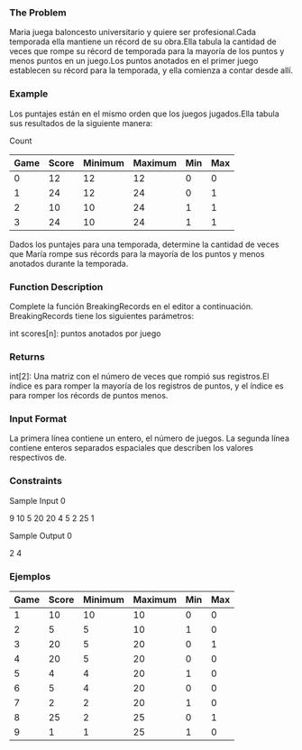 ### The Problem

Maria juega baloncesto universitario y quiere ser profesional.Cada temporada ella mantiene un récord de su obra.Ella tabula la cantidad de veces que rompe su récord de temporada para la mayoría de los puntos y menos puntos en un juego.Los puntos anotados en el primer juego establecen su récord para la temporada, y ella comienza a contar desde allí.

### Example

Los puntajes están en el mismo orden que los juegos jugados.Ella tabula sus resultados de la siguiente manera:

Count

| Game | Score | Minimum | Maximum | Min | Max |
| ---- | ----- | ------- | ------- | --- | --- |
| 0    | 12    | 12      | 12      | 0   | 0   |
| 1    | 24    | 12      | 24      | 0   | 1   |
| 2    | 10    | 10      | 24      | 1   | 1   |
| 3    | 24    | 10      | 24      | 1   | 1   |

Dados los puntajes para una temporada, determine la cantidad de veces que María rompe sus récords para la mayoría de los puntos y menos anotados durante la temporada.

### Function Description

Complete la función BreakingRecords en el editor a continuación.
BreakingRecords tiene los siguientes parámetros:

int scores[n]: puntos anotados por juego

### Returns

int[2]: Una matriz con el número de veces que rompió sus registros.El índice es para romper la mayoría de los registros de puntos, y el índice es para romper los récords de puntos menos.

### Input Format

La primera línea contiene un entero, el número de juegos.
La segunda línea contiene enteros separados espaciales que describen los valores respectivos de.

### Constraints

Sample Input 0

9
10 5 20 20 4 5 2 25 1

Sample Output 0

2 4

### Ejemplos

| Game | Score | Minimum | Maximum | Min | Max |
| ---- | ----- | ------- | ------- | --- | --- |
| 1    | 10    | 10      | 10      | 0   | 0   |
| 2    | 5     | 5       | 10      | 1   | 0   |
| 3    | 20    | 5       | 20      | 0   | 1   |
| 4    | 20    | 5       | 20      | 0   | 0   |
| 5    | 4     | 4       | 20      | 1   | 0   |
| 6    | 5     | 4       | 20      | 0   | 0   |
| 7    | 2     | 2       | 20      | 1   | 0   |
| 8    | 25    | 2       | 25      | 0   | 1   |
| 9    | 1     | 1       | 25      | 1   | 0   |
